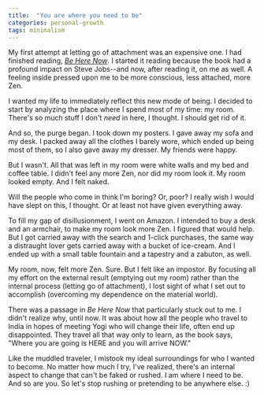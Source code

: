 ```yaml
---
title:  "You are where you need to be"
categories: personal-growth 
tags: minimalism
--- 
```

My first attempt at letting go of attachment was an expensive one. I had finished reading, *[Be Here Now]()*. I started it reading because the book had a profound impact on Steve Jobs--and now, after reading it, on me as well. A feeling inside pressed upon me to be more conscious, less attached, more Zen. 

I wanted my life to immediately reflect this new mode of being. I decided to start by analyzing the place where I spend most of my time: my room. There's so much stuff I don't *need* in here, I thought. I should get rid of it. 

And so, the purge began. I took down my posters. I gave away my sofa  and my desk. I packed away all the clothes I barely wore, which ended up being most of them, so I also gave away my dresser. My friends were happy. 

But I wasn't. All that was left in my room were white walls and my bed and coffee table. I didn't feel any more Zen, nor did my room look it. My room looked empty. And I felt naked. 

Will the people who come in think I'm boring? Or, poor? I really wish I would have slept on this, I thought. Or at least not have given everything away.

To fill my gap of disillusionment, I went on Amazon. I intended to buy a desk and an armchair, to make my room look more Zen. I figured that would help. But I got carried away with the search and 1-click purchases, the same way a distraught lover gets carried away with a bucket of ice-cream. And I ended up with a small table fountain and a tapestry and a zabuton, as well. 

My room, now, felt more Zen. Sure. But I felt like an impostor. By focusing all my effort on the external result (emptying out my room) rather than the internal process (letting go of attachment), I lost sight of what I set out to accomplish (overcoming my dependence on the material world).

There was a passage in *Be Here Now* that particularly stuck out to me. I didn't realize why, until now. It was about how all the people who travel to India in hopes of meeting Yogi who will change their life, often end up disappointed. They travel all that way only to learn, as the book says, "Where you are going is HERE and you will arrive NOW." 

Like the muddled traveler, I mistook my ideal surroundings for who I wanted to become. No matter how much I try, I've realized, there's an internal aspect to change that can't be faked or rushed. I am where I need to be. And so are you. So let's stop rushing or pretending to be anywhere else. :)



[Be Here Now]: http://www.amazon.com/Be-Here-Now-Ram-Dass/dp/0517543052/ref=sr_1_1?ie=UTF8&qid=1458877302&sr=8-1&keywords=be+here+now








